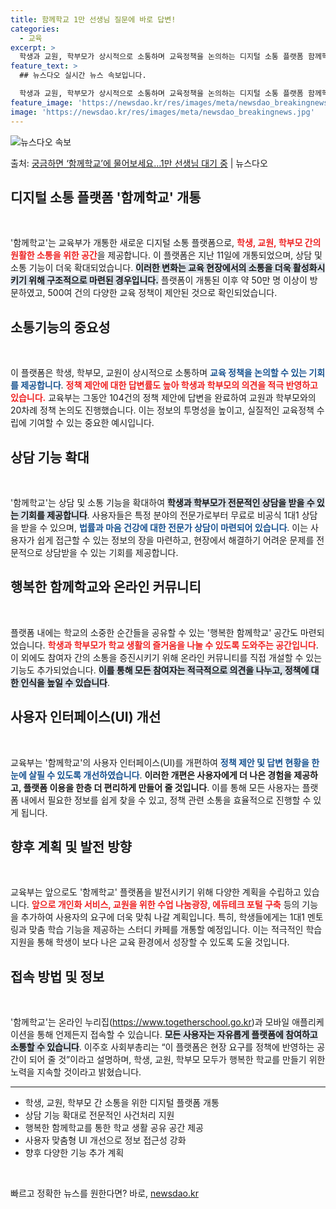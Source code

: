 ```yaml
---
title: 함께학교 1만 선생님 질문에 바로 답변!
categories:
  - 교육
excerpt: >
  학생과 교원, 학부모가 상시적으로 소통하며 교육정책을 논의하는 디지털 소통 플랫폼 함께학교의 상담소통기능이 …
feature_text: >
  ## 뉴스다오 실시간 뉴스 속보입니다.

  학생과 교원, 학부모가 상시적으로 소통하며 교육정책을 논의하는 디지털 소통 플랫폼 함께학교의 상담소통기능이 …
feature_image: 'https://newsdao.kr/res/images/meta/newsdao_breakingnews.jpg'
image: 'https://newsdao.kr/res/images/meta/newsdao_breakingnews.jpg'
---
```


![뉴스다오 속보](https://newsdao.kr/res/images/meta/newsdao_breakingnews.jpg)

<p>출처: <a href="https://newsdao.kr/3310" rel="dofollow">궁금하면 ‘함께학교’에 물어보세요…1만 선생님 대기 중</a> | 뉴스다오</p>

<h2 data-ke-size="size26">디지털 소통 플랫폼 '함께학교' 개통</h2>

<p data-ke-size="size16">&nbsp;</p>

'함께학교'는 교육부가 개통한 새로운 디지털 소통 플랫폼으로, <b><span style="color: #ee2323;">학생, 교원, 학부모 간의 원활한 소통을 위한 공간</span></b>을 제공합니다. 이 플랫폼은 지난 11일에 개통되었으며, 상담 및 소통 기능이 더욱 확대되었습니다. <b><span style="background-color: #21538527;">이러한 변화는 교육 현장에서의 소통을 더욱 활성화시키기 위해 구조적으로 마련된 경우입니다.</span></b> 플랫폼이 개통된 이후 약 50만 명 이상이 방문하였고, 500여 건의 다양한 교육 정책이 제안된 것으로 확인되었습니다.

<h2 data-ke-size="size26">소통기능의 중요성</h2>

<p data-ke-size="size16">&nbsp;</p>

이 플랫폼은 학생, 학부모, 교원이 상시적으로 소통하며 <b><span style="color: #1a5490;">교육 정책을 논의할 수 있는 기회를 제공합니다</span></b>. <b><span style="color: #ee2323;">정책 제안에 대한 답변률도 높아 학생과 학부모의 의견을 적극 반영하고 있습니다.</span></b> 교육부는 그동안 104건의 정책 제안에 답변을 완료하여 교원과 학부모와의 20차례 정책 논의도 진행했습니다. 이는 정보의 투명성을 높이고, 실질적인 교육정책 수립에 기여할 수 있는 중요한 예시입니다.

<h2 data-ke-size="size26">상담 기능 확대</h2>

<p data-ke-size="size16">&nbsp;</p>

'함께학교'는 상담 및 소통 기능을 확대하여 <b><span style="background-color: #21538527;">학생과 학부모가 전문적인 상담을 받을 수 있는 기회를 제공합니다</span></b>. 사용자들은 특정 분야의 전문가로부터 무료로 비공식 1대1 상담을 받을 수 있으며, <b><span style="color: #1a5490;">법률과 마음 건강에 대한 전문가 상담이 마련되어 있습니다</span></b>. 이는 사용자가 쉽게 접근할 수 있는 정보의 장을 마련하고, 현장에서 해결하기 어려운 문제를 전문적으로 상담받을 수 있는 기회를 제공합니다.

<h2 data-ke-size="size26">행복한 함께학교와 온라인 커뮤니티</h2>

<p data-ke-size="size16">&nbsp;</p>

플랫폼 내에는 학교의 소중한 순간들을 공유할 수 있는 '행복한 함께학교' 공간도 마련되었습니다. <b><span style="color: #ee2323;">학생과 학부모가 학교 생활의 즐거움을 나눌 수 있도록 도와주는 공간입니다</span></b>. 이 외에도 참여자 간의 소통을 증진시키기 위해 온라인 커뮤니티를 직접 개설할 수 있는 기능도 추가되었습니다. <b><span style="background-color: #21538527;">이를 통해 모든 참여자는 적극적으로 의견을 나누고, 정책에 대한 인식을 높일 수 있습니다</span></b>.

<h2 data-ke-size="size26">사용자 인터페이스(UI) 개선</h2>

<p data-ke-size="size16">&nbsp;</p>

교육부는 '함께학교'의 사용자 인터페이스(UI)를 개편하여 <b><span style="color: #1a5490;">정책 제안 및 답변 현황을 한눈에 살필 수 있도록 개선하였습니다</span></b>. <b><span style="ee2323;">이러한 개편은 사용자에게 더 나은 경험을 제공하고, 플랫폼 이용을 한층 더 편리하게 만들어 줄 것입니다</span></b>. 이를 통해 모든 사용자는 플랫폼 내에서 필요한 정보를 쉽게 찾을 수 있고, 정책 관련 소통을 효율적으로 진행할 수 있게 됩니다.

<h2 data-ke-size="size26">향후 계획 및 발전 방향</h2>

<p data-ke-size="size16">&nbsp;</p>

교육부는 앞으로도 '함께학교' 플랫폼을 발전시키기 위해 다양한 계획을 수립하고 있습니다. <b><span style="color: #ee2323;">앞으로 개인화 서비스, 교원을 위한 수업 나눔광장, 에듀테크 포털 구축</span></b> 등의 기능을 추가하여 사용자의 요구에 더욱 맞춰 나갈 계획입니다. 특히, 학생들에게는 1대1 멘토링과 맞춤 학습 기능을 제공하는 스터디 카페를 개통할 예정입니다. 이는 적극적인 학습 지원을 통해 학생이 보다 나은 교육 환경에서 성장할 수 있도록 도울 것입니다.

<h2 data-ke-size="size26">접속 방법 및 정보</h2>

<p data-ke-size="size16">&nbsp;</p>

'함께학교'는 온라인 누리집(https://www.togetherschool.go.kr)과 모바일 애플리케이션을 통해 언제든지 접속할 수 있습니다. <b><span style="background-color: #21538527;">모든 사용자는 자유롭게 플랫폼에 참여하고 소통할 수 있습니다</span></b>. 이주호 사회부총리는 “이 플랫폼은 현장 요구를 정책에 반영하는 공간이 되어 줄 것”이라고 설명하며, 학생, 교원, 학부모 모두가 행복한 학교를 만들기 위한 노력을 지속할 것이라고 밝혔습니다. 

<hr>

<ul>
  <li>학생, 교원, 학부모 간 소통을 위한 디지털 플랫폼 개통</li>
  <li>상담 기능 확대로 전문적인 사건처리 지원</li>
  <li>행복한 함께학교를 통한 학교 생활 공유 공간 제공</li>
  <li>사용자 맞춤형 UI 개선으로 정보 접근성 강화</li>
  <li>향후 다양한 기능 추가 계획</li>
</ul>

<p data-ke-size="size16">&nbsp;</p> 

빠르고 정확한 뉴스를 원한다면? 바로, <a href="https://newsdao.kr" rel="dofollow">newsdao.kr</a>


